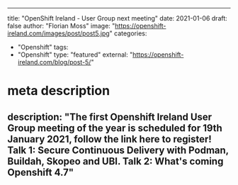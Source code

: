 
--- 

title: "OpenShift Ireland - User Group next meeting"
date: 2021-01-06
draft: false
author: "Florian Moss"
image: "https://openshift-ireland.com/images/post/post5.jpg"
categories:
- "Openshift"
tags:
- "Openshift"
type: "featured"
external: "https://openshift-ireland.com/blog/post-5/"
# meta description
description: "The first Openshift Ireland User Group meeting of the year is scheduled for 19th January 2021, follow the link here to register! Talk 1: Secure Continuous Delivery with Podman, Buildah, Skopeo and UBI. Talk 2: What's coming Openshift 4.7"
---
